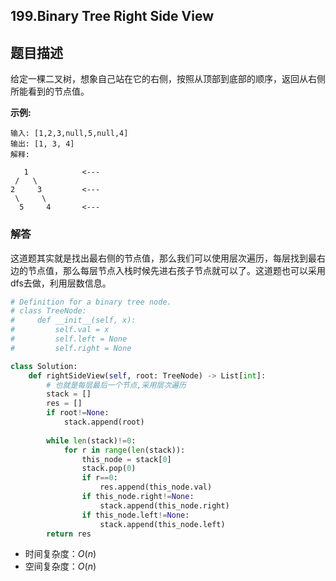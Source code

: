 ## 199.Binary Tree Right Side View

## 题目描述

给定一棵二叉树，想象自己站在它的右侧，按照从顶部到底部的顺序，返回从右侧所能看到的节点值。

**示例:**

```
输入: [1,2,3,null,5,null,4]
输出: [1, 3, 4]
解释:

   1            <---
 /   \
2     3         <---
 \     \
  5     4       <---
```



### 解答

​	这道题其实就是找出最右侧的节点值，那么我们可以使用层次遍历，每层找到最右边的节点值，那么每层节点入栈时候先进右孩子节点就可以了。这道题也可以采用dfs去做，利用层数信息。

```python
# Definition for a binary tree node.
# class TreeNode:
#     def __init__(self, x):
#         self.val = x
#         self.left = None
#         self.right = None

class Solution:
    def rightSideView(self, root: TreeNode) -> List[int]:
        # 也就是每层最后一个节点,采用层次遍历
        stack = []
        res = []
        if root!=None:
            stack.append(root)
            
        while len(stack)!=0:
            for r in range(len(stack)):
                this_node = stack[0]
                stack.pop(0)
                if r==0:
                    res.append(this_node.val)
                if this_node.right!=None:
                    stack.append(this_node.right)
                if this_node.left!=None:
                    stack.append(this_node.left)
        return res
```

- 时间复杂度：$O(n)$
- 空间复杂度：$O(n)$ 